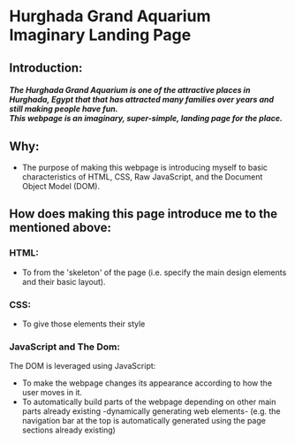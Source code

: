 # Hurghada Grand Aquarium Imaginary Landing Page

## Introduction:

##### The Hurghada Grand Aquarium is one of the attractive places in Hurghada, Egypt that that has attracted many families over years and still making people have fun.<br> This webpage is an imaginary, super-simple, landing page for the place.

## Why:
* The purpose of making this webpage is introducing myself to basic characteristics of HTML, CSS, Raw JavaScript, and the Document Object Model (DOM).

## How does making this page introduce me to the mentioned above:
### HTML:
* To from the 'skeleton' of the page (i.e. specify the main design elements and their basic layout).
### CSS:
* To give those elements their style
### JavaScript and The Dom:
The DOM is leveraged using JavaScript:
* To make the webpage changes its appearance according to how the user moves in it.
* To automatically build parts of the webpage depending on other main parts already existing -dynamically generating web elements- (e.g. the navigation bar at the top is automatically generated using the page sections already existing)
